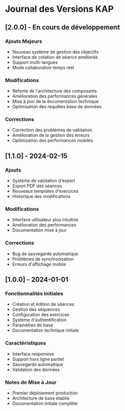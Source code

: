 
# Journal des Versions KAP

## [2.0.0] - En cours de développement

### Ajouts Majeurs
- Nouveau système de gestion des objectifs
- Interface de création de séance améliorée
- Support multi-langues
- Mode collaboration temps réel

### Modifications
- Refonte de l'architecture des composants
- Amélioration des performances générales
- Mise à jour de la documentation technique
- Optimisation des requêtes base de données

### Corrections
- Correction des problèmes de validation
- Amélioration de la gestion des erreurs
- Optimisation des performances mobiles

## [1.1.0] - 2024-02-15

### Ajouts
- Système de validation d'expert
- Export PDF des séances
- Nouveaux templates d'exercices
- Historique des modifications

### Modifications
- Interface utilisateur plus intuitive
- Amélioration des performances
- Documentation mise à jour

### Corrections
- Bug de sauvegarde automatique
- Problèmes de synchronisation
- Erreurs d'affichage mobile

## [1.0.0] - 2024-01-01

### Fonctionnalités Initiales
- Création et édition de séances
- Gestion des séquences
- Configuration des exercices
- Système d'authentification
- Paramètres de base
- Documentation technique initiale

### Caractéristiques
- Interface responsive
- Support hors ligne partiel
- Sauvegarde automatique
- Validation des données

### Notes de Mise à Jour
- Premier déploiement production
- Architecture de base établie
- Documentation initiale complète
